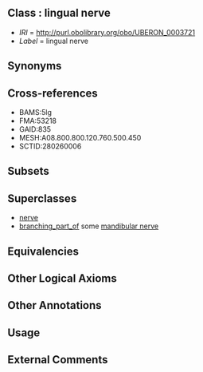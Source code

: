 
## Class : lingual nerve

 * *IRI* = http://purl.obolibrary.org/obo/UBERON_0003721
 * *Label* = lingual nerve

## Synonyms


## Cross-references

 * BAMS:5lg
 * FMA:53218
 * GAID:835
 * MESH:A08.800.800.120.760.500.450
 * SCTID:280260006

## Subsets


## Superclasses

 * [nerve](../../UBERON/21/UBERON_0001021.md)
 * [branching_part_of](../../RO/80/RO_0002380.md) some [mandibular nerve](../../UBERON/75/UBERON_0000375.md)

## Equivalencies


## Other Logical Axioms


## Other Annotations


## Usage


## External Comments

